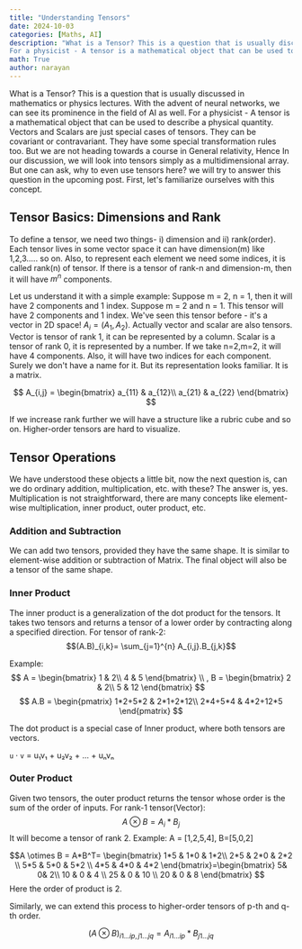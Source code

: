 ```yaml
---
title: "Understanding Tensors"
date: 2024-10-03
categories: [Maths, AI]
description: "What is a Tensor? This is a question that is usually discussed in mathematics or physics lectures. With the advent of neural networks, we can see its prominence in the field of AI as well.
For a physicist - A tensor is a mathematical object that can be used to describe a physical quantity. "
math: True
author: narayan
---
```


What is a Tensor? This is a question that is usually discussed in mathematics or physics lectures. With the advent of neural networks, we can see its prominence in the field of AI as well.
For a physicist - A tensor is a mathematical object that can be used to describe a physical quantity. Vectors and Scalars are just special cases of tensors. They can be covariant or contravariant. They have some special transformation rules too. 
But we are not heading towards a course in General relativity, Hence In our discussion, we will look into tensors simply as a multidimensional array. 
But one can ask, why to even use tensors here? we will try to answer this question in the upcoming post. First, let's familiarize ourselves with this concept.

## Tensor Basics: Dimensions and Rank 

To define a tensor, we need two things- i) dimension and ii) rank(order).
Each tensor lives in some vector space it can have dimension(m) like 1,2,3..... so on. Also, to represent each element we need some indices, it is called rank(n) of tensor.
If there is a tensor of rank-n and dimension-m, then it will have $m^n$ components.

Let us understand it with a simple example:
Suppose m = 2, n = 1, then it will have 2 components and 1 index. Suppose m = 2 and n = 1. This tensor will have 2 components and 1 index. We've seen this tensor before - it's a vector in 2D space! $A_i = (A_1,A_2)$.
Actually vector and scalar are also tensors. Vector is tensor of rank 1, it can be represented by a column. Scalar is a tensor of rank 0, it is represented by a number.
If we take n=2,m=2, it will have 4 components. Also, it will have two indices for each component. Surely we don't have a name for it. But its representation looks familiar.
It is a matrix.

$$
A_{i,j} = \begin{bmatrix}  
a_{11} & a_{12}\\  
a_{21} & a_{22}   
\end{bmatrix}
$$

If we increase rank further we will have a structure like a rubric cube and so on. Higher-order tensors are hard to visualize.

## Tensor Operations
We have understood these objects a little bit, now the next question is, can we do ordinary addition, multiplication, etc. with these? The answer is, yes.
Multiplication is not straightforward, there are many concepts like element-wise multiplication, inner product, outer product, etc.

### Addition and Subtraction

We can add two tensors, provided they have the same shape. It is similar to element-wise addition or subtraction of Matrix. The final object will also be a tensor of the same shape.

### Inner Product

The inner product is a generalization of the dot product for the tensors.
It takes two tensors and returns a tensor of a lower order by contracting along a specified direction.
For tensor of rank-2:
$$(A.B)_{i,k}= \sum_{j=1}^{n} A_{i,j}.B_{j,k}$$ 

Example:
$$
A = \begin{bmatrix}  
1 & 2\\  
4 & 5
\end{bmatrix}
\\
,
B = \begin{bmatrix}  
2 & 2\\  
5 & 12   
\end{bmatrix}
$$
$$
A.B = \begin{pmatrix}  
1*2+5*2 & 2*1+2*12\\  
2*4+5*4 & 4*2+12*5   
\end{pmatrix}
$$


The dot product is a special case of Inner product, where both tensors are vectors.

`u` · `v` = u₁v₁ + u₂v₂ + ... + uₙvₙ


### Outer Product
Given two tensors, the outer product returns the tensor whose order is the sum of the order of inputs.
For rank-1 tensor(Vector):
$$A\otimes B=A_i * B_j$$
It will become a tensor of rank 2.
Example:
A = [1,2,5,4], B=[5,0,2]

$$A \otimes B = A*B^T= \begin{bmatrix}  
1*5 & 1*0 & 1*2\\  
2*5 & 2*0 & 2*2 \\
5*5 & 5*0 & 5*2 \\
4*5 & 4*0 & 4*2
\end{bmatrix}=\begin{bmatrix}  
5& 0& 2\\  
10 & 0 & 4 \\
25 & 0 & 10 \\
20 & 0 & 8
\end{bmatrix} $$ 
Here the order of product is 2.

Similarly, we can extend this process to higher-order tensors of p-th and q-th order.

$$(A ⊗ B)_{i1...ip, j1...jq} = A_{i1...ip} * B_{j1...jq}$$



